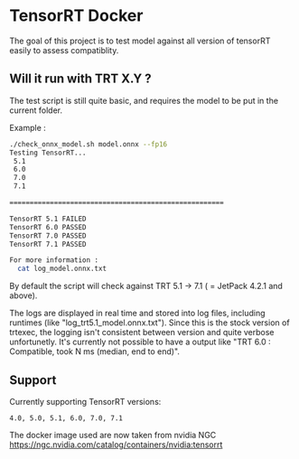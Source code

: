 # TensorRT Docker

The goal of this project is to test model against all version of tensorRT easily to assess compatiblity.

## Will it run with TRT X.Y ?

The test script is still quite basic, and requires the model to be put in the current folder.

Example :

```sh
./check_onnx_model.sh model.onnx --fp16
Testing TensorRT...
 5.1
 6.0
 7.0
 7.1

=====================================================

TensorRT 5.1 FAILED 
TensorRT 6.0 PASSED 
TensorRT 7.0 PASSED 
TensorRT 7.1 PASSED 

For more information :
  cat log_model.onnx.txt

```

By default the script will check against TRT 5.1 -> 7.1 ( = JetPack 4.2.1 and above).

The logs are displayed in real time and stored into log files, including runtimes (like "log_trt5.1_model.onnx.txt"). Since this is the stock version of trtexec, the logging isn't consistent between version and quite verbose unfortunetly. It's currently not possible to have a output like "TRT 6.0 : Compatible, took N ms (median, end to end)".

## Support

Currently supporting TensorRT versions:  

```
4.0, 5.0, 5.1, 6.0, 7.0, 7.1
```

The docker image used are now taken from nvidia NGC https://ngc.nvidia.com/catalog/containers/nvidia:tensorrt
